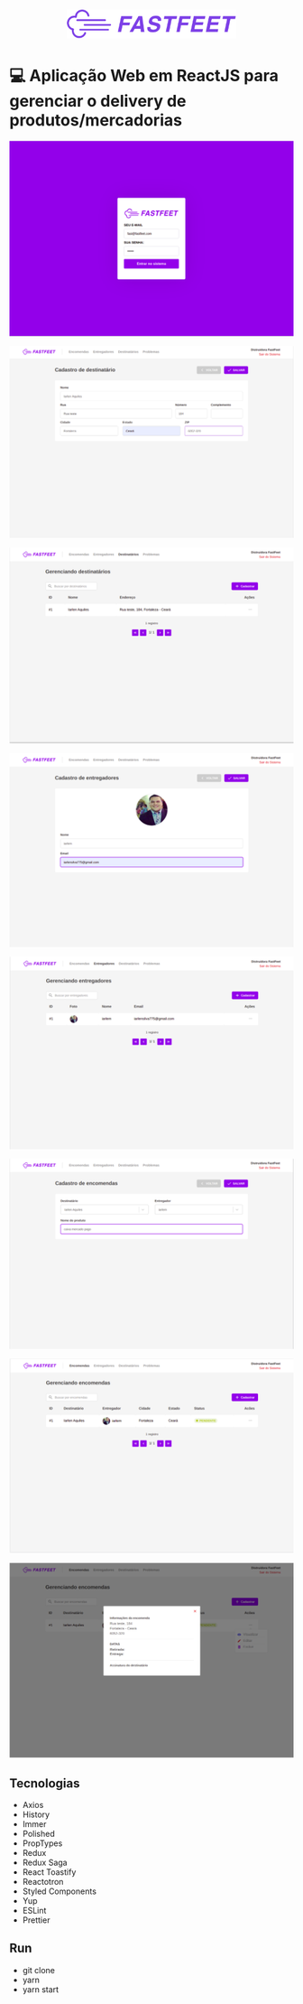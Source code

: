 <h1 align="center">
  <img alt="Fastfeet" title="Fastfeet" src=".github/logo.png" width="300px" />
</h1>

# :computer: Aplicação Web em ReactJS para gerenciar o delivery de produtos/mercadorias

![Cena 01](image-01.png)

![Cena 01](image-02.png)

![Cena 01](image-03.png)

![Cena 01](image-04.png)

![Cena 01](image-05.png)

![Cena 01](image-06.png)

![Cena 01](image-07.png)

![Cena 01](image-08.png)

## Tecnologias

- Axios
- History
- Immer
- Polished
- PropTypes
- Redux
- Redux Saga
- React Toastify
- Reactotron
- Styled Components
- Yup
- ESLint
- Prettier

## Run

- git clone
- yarn
- yarn start
